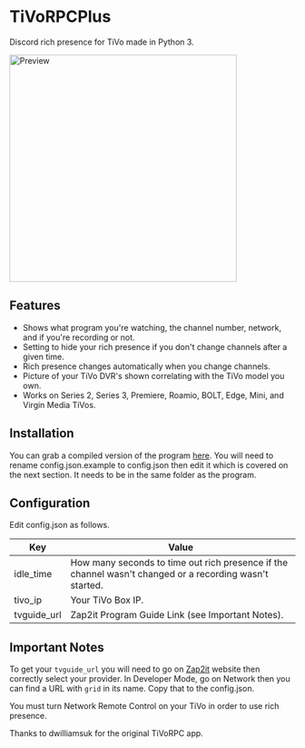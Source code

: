 # TiVoRPCPlus
Discord rich presence for TiVo made in Python 3.

<img src="https://cdn.discordapp.com/attachments/875867109140353044/1133230288449835008/Image_2023-07-24_at_9.52.25_PM.jpg" alt="Preview" width="400"/>

## Features
- Shows what program you're watching, the channel number, network, and if you're recording or not.
- Setting to hide your rich presence if you don't change channels after a given time.
- Rich presence changes automatically when you change channels.
- Picture of your TiVo DVR's shown correlating with the TiVo model you own.
- Works on Series 2, Series 3, Premiere, Roamio, BOLT, Edge, Mini, and Virgin Media TiVos.

## Installation
You can grab a compiled version of the program [here](https://github.com/larsenv/TiVoRPCPlus/releases/latest). You will need to rename config.json.example to config.json then edit it which is covered on the next section. It needs to be in the same folder as the program.

## Configuration
Edit config.json as follows.

| Key | Value |
| ------ | ------ |
| idle_time | How many seconds to time out rich presence if the channel wasn't changed or a recording wasn't started. |
| tivo_ip | Your TiVo Box IP. |
| tvguide_url | Zap2it Program Guide Link (see Important Notes). |

## Important Notes
To get your `tvguide_url` you will need to go on [Zap2it](https://tvschedule.zap2it.com/) website then correctly select your provider. In Developer Mode, go on Network then you can find a URL with `grid` in its name. Copy that to the config.json.

You must turn Network Remote Control on your TiVo in order to use rich presence.

Thanks to dwilliamsuk for the original TiVoRPC app.
